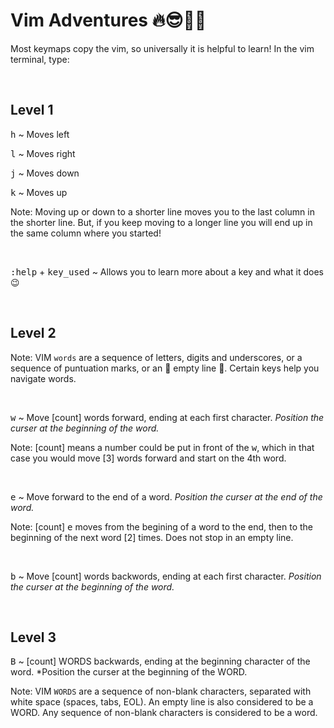 # **Vim Adventures** 🔥😎🎩🥇

Most keymaps copy the vim, so universally it is helpful to learn! 
In the vim terminal, type:

&nbsp;

## **Level 1**

<kbd>h</kbd> ~ Moves left 

<kbd>l</kbd> ~ Moves right

<kbd>j</kbd> ~ Moves down

<kbd>k</kbd> ~ Moves up

Note: Moving up or down to a shorter line moves you to the last column in the
shorter line. But, if you keep moving to a longer line you will end up in the 
same column where you started!

&nbsp;

<kbd>:help</kbd> + <kbd>key_used</kbd> ~ Allows you to learn more about a key
and what it does 😉

&nbsp;

## **Level 2**

Note: VIM `words` are a sequence of letters, digits and underscores, or a sequence
of puntuation marks, or an 💎 empty line 💎. Certain keys help you navigate words.

&nbsp;

<kbd>w</kbd> ~ Move [count] words forward, ending at each first character. 
*Position the curser at the beginning of the word.*

Note: [count] means a number could be put in front of the <kbd>w</kbd>, which in 
that case you would move [3] words forward and start on the 4th word. 

&nbsp;

<kbd>e</kbd> ~ Move forward to the end of a word. *Position the curser at the end of
the word.*

Note: [count] <kbd>e</kbd> moves from the begining of a word to the end, then to the
beginning of the next word [2] times. Does not stop in an empty line. 

&nbsp;

<kbd>b</kbd> ~ Move [count] words backwords, ending at each first character. 
*Position the curser at the beginning of the word.*

&nbsp;

## **Level 3**

<kbd>B</kbd> ~ [count] WORDS backwards, ending at the beginning character of the
word. *Position the curser at the beginning of the WORD.

Note: VIM `WORDS` are a sequence of non-blank characters, separated with white
space (spaces, tabs, EOL). An empty line is also considered to be a WORD. Any
sequence of non-blank characters is considered to be a word. 